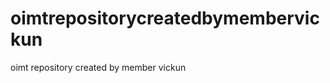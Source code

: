 oimtrepositorycreatedbymembervickun
===================================

oimt repository created by member vickun